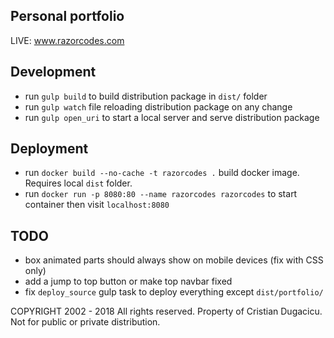 ## Personal portfolio

LIVE: www.razorcodes.com

## Development

* run `gulp build` to build distribution package in `dist/` folder
* run `gulp watch` file reloading distribution package on any change
* run `gulp open_uri` to start a local server and serve distribution package

## Deployment
* run `docker build --no-cache -t razorcodes .` build docker image. Requires local `dist` folder.
* run `docker run -p 8080:80 --name razorcodes razorcodes` to start container then visit `localhost:8080`


## TODO 

* box animated parts should always show on mobile devices (fix with CSS only)
* add a jump to top button or make top navbar fixed
* fix `deploy_source` gulp task to deploy everything except `dist/portfolio/`


COPYRIGHT 2002 - 2018 All rights reserved. Property of Cristian Dugacicu. Not for public or private distribution.
